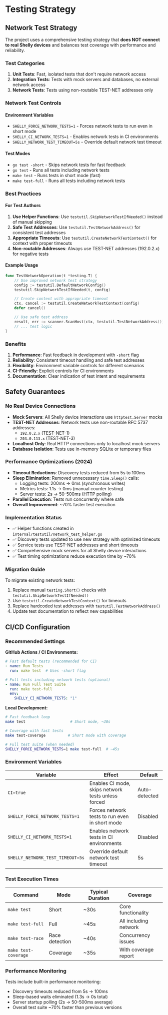 # Testing Strategy

## Network Test Strategy

The project uses a comprehensive testing strategy that **does NOT connect to real Shelly devices** and balances test coverage with performance and reliability.

### Test Categories

1. **Unit Tests**: Fast, isolated tests that don't require network access
2. **Integration Tests**: Tests with mock servers and databases, no external network access
3. **Network Tests**: Tests using non-routable TEST-NET addresses only

### Network Test Controls

#### Environment Variables

- `SHELLY_FORCE_NETWORK_TESTS=1` - Forces network tests to run even in short mode
- `SHELLY_CI_NETWORK_TESTS=1` - Enables network tests in CI environments
- `SHELLY_NETWORK_TEST_TIMEOUT=5s` - Override default network test timeout

#### Test Modes

- `go test -short` - Skips network tests for fast feedback
- `go test` - Runs all tests including network tests
- `make test` - Runs tests in short mode (fast)
- `make test-full` - Runs all tests including network tests

### Best Practices

#### For Test Authors

1. **Use Helper Functions**: Use `testutil.SkipNetworkTestIfNeeded()` instead of manual skipping
2. **Safe Test Addresses**: Use `testutil.TestNetworkAddress()` for consistent test addresses
3. **Appropriate Timeouts**: Use `testutil.CreateNetworkTestContext()` for context with proper timeouts
4. **Non-routable Addresses**: Always use TEST-NET addresses (192.0.2.x) for negative tests

#### Example Usage

```go
func TestNetworkOperation(t *testing.T) {
    // Use improved network test strategy
    config := testutil.DefaultNetworkConfig()
    testutil.SkipNetworkTestIfNeeded(t, config)

    // Create context with appropriate timeout
    ctx, cancel := testutil.CreateNetworkTestContext(config)
    defer cancel()

    // Use safe test address
    result, err := scanner.ScanHost(ctx, testutil.TestNetworkAddress())
    // ... test logic
}
```

### Benefits

1. **Performance**: Fast feedback in development with `-short` flag
2. **Reliability**: Consistent timeout handling and safe test addresses
3. **Flexibility**: Environment variable controls for different scenarios
4. **CI-Friendly**: Explicit controls for CI environments
5. **Documentation**: Clear indication of test intent and requirements

## Safety Guarantees

### No Real Device Connections
- **Mock Servers**: All Shelly device interactions use `httptest.Server` mocks
- **TEST-NET Addresses**: Network tests use non-routable RFC 5737 addresses:
  - `192.0.2.x` (TEST-NET-1) 
  - `203.0.113.x` (TEST-NET-3)
- **Localhost Only**: Real HTTP connections only to localhost mock servers
- **Database Isolation**: Tests use in-memory SQLite or temporary files

### Performance Optimizations (2024)
- **Timeout Reductions**: Discovery tests reduced from 5s to 100ms
- **Sleep Elimination**: Removed unnecessary `time.Sleep()` calls:
  - Logging tests: 200ms → 0ms (synchronous writes)
  - Metrics tests: 1.1s → 0ms (manual counter testing)  
  - Server tests: 2s → 50-500ms (HTTP polling)
- **Parallel Execution**: Tests run concurrently where safe
- **Overall Improvement**: ~70% faster test execution

### Implementation Status

- ✅ Helper functions created in `internal/testutil/network_test_helper.go`
- ✅ Discovery tests updated to use new strategy with optimized timeouts
- ✅ Service tests use TEST-NET addresses and short timeouts
- ✅ Comprehensive mock servers for all Shelly device interactions
- ✅ Test timing optimizations reduce execution time by ~70%

### Migration Guide

To migrate existing network tests:

1. Replace manual `testing.Short()` checks with `testutil.SkipNetworkTestIfNeeded()`
2. Use `testutil.CreateNetworkTestContext()` for timeouts
3. Replace hardcoded test addresses with `testutil.TestNetworkAddress()`
4. Update test documentation to reflect new capabilities

## CI/CD Configuration

### Recommended Settings

**GitHub Actions / CI Environments:**
```yaml
# Fast default tests (recommended for CI)
- name: Run Tests
  run: make test  # Uses -short flag

# Full tests including network tests (optional)  
- name: Run Full Test Suite
  run: make test-full
  env:
    SHELLY_CI_NETWORK_TESTS: "1"
```

**Local Development:**
```bash
# Fast feedback loop
make test                    # Short mode, ~30s

# Coverage with fast tests  
make test-coverage          # Short mode with coverage

# Full test suite (when needed)
SHELLY_FORCE_NETWORK_TESTS=1 make test-full  # ~45s
```

### Environment Variables

| Variable | Effect | Default |
|----------|---------|---------|
| `CI=true` | Enables CI mode, skips network tests unless forced | Auto-detected |
| `SHELLY_FORCE_NETWORK_TESTS=1` | Forces network tests to run even in short mode | Disabled |
| `SHELLY_CI_NETWORK_TESTS=1` | Enables network tests in CI environments | Disabled |
| `SHELLY_NETWORK_TEST_TIMEOUT=5s` | Override default network test timeout | 5s |

### Test Execution Times

| Command | Mode | Typical Duration | Coverage |
|---------|------|------------------|----------|
| `make test` | Short | ~30s | Core functionality |
| `make test-full` | Full | ~45s | All including network |
| `make test-race` | Race detection | ~40s | Concurrency issues |
| `make test-coverage` | Coverage | ~35s | With coverage report |

### Performance Monitoring

Tests include built-in performance monitoring:
- Discovery timeouts reduced from 5s → 100ms
- Sleep-based waits eliminated (1.3s → 0s total)
- Server startup polling (2s → 50-500ms average)
- Overall test suite ~70% faster than previous versions